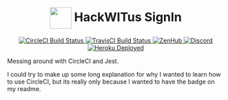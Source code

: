 <div align="center">
    <h1 align="center"><img align="center" src="https://uptonm-backend-server.herokuapp.com/static/media/leologo-web.78c36330.png" height="50vh">
    HackWITus SignIn</h1>
</div>

<p align="center">
    <a href="https://circleci.com/gh/uptonm/ci-testing">
      <img src="https://circleci.com/gh/uptonm/ci-testing.svg?style=shield" alt="CircleCI Build Status">
    </a>
    <a href="https://travis-ci.org/uptonm/HackWITusSignIn">
      <img src="https://travis-ci.org/uptonm/HackWITusSignIn.svg?branch=master" alt="TravisCI Build Status">
    </a>
    <a href="www.zenhub.com">
      <img src="https://img.shields.io/badge/Shipping_faster_with-ZenHub-5e60ba.svg?style=svg" alt="ZenHub">
    </a>
    <a href="https://discord.gg/6uKC74C">
      <img src="https://img.shields.io/discord/384804254927421448.svg" alt="Discord">
    </a>
    <a href="https://uptonm-backend-server.herokuapp.com/">
      <img src="http://heroku-badge.herokuapp.com/?app=uptonm-backend-server&style=flat&svg=1" alt="Heroku Deployed">
    </a>
</p>

Messing around with CircleCI and Jest.

I could try to make up some long explanation for why I wanted to learn how to use CircleCI, but its really only because I wanted to have the badge on my readme.
